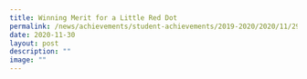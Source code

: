 ```yaml
---
title: Winning Merit for a Little Red Dot
permalink: /news/achievements/student-achievements/2019-2020/2020/11/29/winning-merit-for-a-little-red-dot/
date: 2020-11-30
layout: post
description: ""
image: ""
---
```

